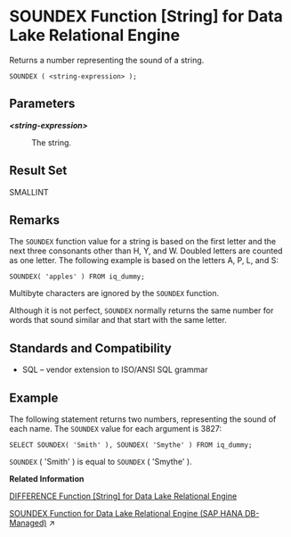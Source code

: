 <!-- loioa580dde084f21015b422a82fcc67a159 -->

# SOUNDEX Function \[String\] for Data Lake Relational Engine

Returns a number representing the sound of a string.



```
SOUNDEX ( <string-expression> );
```



<a name="loioa580dde084f21015b422a82fcc67a159__SOUNDEX_parm1"/>

## Parameters


<dl>
<dt><b>

*<string-expression\>*

</b></dt>
<dd>

The string.



</dd>
</dl>



<a name="loioa580dde084f21015b422a82fcc67a159__SOUNDEX_returns1"/>

## Result Set

SMALLINT



<a name="loioa580dde084f21015b422a82fcc67a159__SOUNDEX_remarks1"/>

## Remarks

The `SOUNDEX` function value for a string is based on the first letter and the next three consonants other than H, Y, and W. Doubled letters are counted as one letter. The following example is based on the letters A, P, L, and S:

```
SOUNDEX( 'apples' ) FROM iq_dummy;
```

Multibyte characters are ignored by the `SOUNDEX` function.

Although it is not perfect, `SOUNDEX` normally returns the same number for words that sound similar and that start with the same letter.



<a name="loioa580dde084f21015b422a82fcc67a159__SOUNDEX_standards1"/>

## Standards and Compatibility

-   SQL – vendor extension to ISO/ANSI SQL grammar



<a name="loioa580dde084f21015b422a82fcc67a159__SOUNDEX_example1"/>

## Example

The following statement returns two numbers, representing the sound of each name. The `SOUNDEX` value for each argument is 3827:

```
SELECT SOUNDEX( 'Smith' ), SOUNDEX( 'Smythe' ) FROM iq_dummy;
```

`SOUNDEX` \( 'Smith' \) is equal to `SOUNDEX` \( 'Smythe' \).

**Related Information**  


[DIFFERENCE Function \[String\] for Data Lake Relational Engine](difference-function-string-for-data-lake-relational-engine-a54d8aa.md "Compares two strings, evaluates the similarity between them, and returns a value from 0 to 4.")

[SOUNDEX Function for Data Lake Relational Engine (SAP HANA DB-Managed)](https://help.sap.com/viewer/a898e08b84f21015969fa437e89860c8/2024_1_QRC/en-US/74cbdbe37b6244ce8ac19780a8962f9e.html "Returns a number representing the sound of a string.") :arrow_upper_right:

